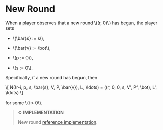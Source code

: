 # New Round

When a player observes that a new round \\((r, 0)\\) has begun, the player
sets

- \\(\bar{s} := s\\),

- \\(\bar{v} := \bot\\),

- \\(p := 0\\),

- \\(s := 0\\).

Specifically, if a new round has begun, then

\\[
N((r-i, p, s, \bar{s}, V, P, \bar{v}), L, \ldots)
= ((r, 0, 0, s, V', P', \bot), L', \ldots)
\\]

for some \\(i > 0\\).

> ⚙️ **IMPLEMENTATION**
>
> New round [reference implementation](https://github.com/algorand/go-algorand/blob/b6e5bcadf0ad3861d4805c51cbf3f695c38a93b7/agreement/player.go#L454).
